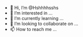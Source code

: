 - 👋 Hi, I’m @Hshhhhsshs
- 👀 I’m interested in ...
- 🌱 I’m currently learning ...
- 💞️ I’m looking to collaborate on ...
- 📫 How to reach me ...

<!---
Hshhhhsshs/Hshhhhsshs is a ✨ special ✨ repository because its `README.md` (this file) appears on your GitHub profile.
You can click the Preview link to take a look at your changes.
--->
